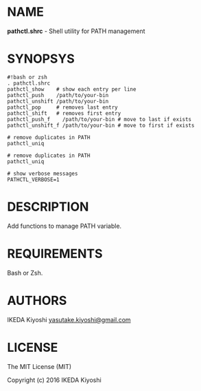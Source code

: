 # NAME

**pathctl.shrc** - Shell utility for PATH management

# SYNOPSYS

    #!bash or zsh
    . pathctl.shrc
    pathctl_show    # show each entry per line
    pathctl_push    /path/to/your-bin
    pathctl_unshift /path/to/your-bin
    pathctl_pop     # removes last entry
    pathctl_shift   # removes first entry
    pathctl_push_f    /path/to/your-bin # move to last if exists
    pathctl_unshift_f /path/to/your-bin # move to first if exists

    # remove duplicates in PATH
    pathctl_uniq

    # remove duplicates in PATH
    pathctl_uniq

    # show verbose messages
    PATHCTL_VERBOSE=1

# DESCRIPTION

Add functions to manage PATH variable.

# REQUIREMENTS

Bash or Zsh.

# AUTHORS

IKEDA Kiyoshi <yasutake.kiyoshi@gmail.com>

# LICENSE

The MIT License (MIT)

Copyright (c) 2016 IKEDA Kiyoshi
